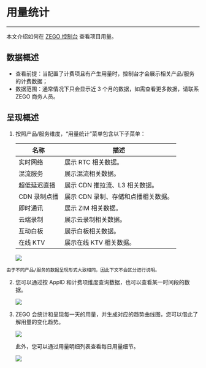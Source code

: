 # 用量统计

- - -

本文介绍如何在 [ZEGO 控制台](https://console.zego.im) 查看项目用量。

## 数据概述

- 查看前提：当配置了计费项且有产生用量时，控制台才会展示相关产品/服务的计费数据；
- 数据范围：通常情况下只会显示近 3 个月的数据，如需查看更多数据，请联系 ZEGO 商务人员。

## 呈现概述

1. 按照产品/服务维度，“用量统计”菜单包含以下子菜单：

    | 名称 | 描述 |
    | -- | -- |
    | 实时网络 | 展示 RTC 相关数据。 |
    | 混流服务 | 展示混流相关数据。 |
    |超低延迟直播 | 展示 CDN 推拉流、L3 相关数据。 |
    | CDN 录制点播 | 展示 CDN 录制、存储和点播相关数据。 |
    | 即时通讯 | 展示 ZIM 相关数据。 |
    | 云端录制 | 展示云录制相关数据。 |
    | 互动白板 | 展示白板相关数据。 |
    | 在线 KTV | 展示在线 KTV 相关数据。 |

    <Frame width="512" height="auto" caption=""><img src="https://doc-media.zego.im/sdk-doc/Pics/Consle/11301.png" /></Frame>

<Note title="说明">


    由于不同产品/服务的数据呈现形式大致相同，因此下文不会区分进行说明。

</Note>



2. 您可以通过按 AppID 和计费项维度查询数据，也可以查看某一时间段的数据。

    <Frame width="512" height="auto" caption=""><img src="https://doc-media.zego.im/sdk-doc/Pics/Consle/11305.png" /></Frame>

3. ZEGO 会统计和呈现每一天的用量，并生成对应的趋势曲线图，您可以借此了解用量的变化趋势。

    <Frame width="512" height="auto" caption=""><img src="https://doc-media.zego.im/sdk-doc/Pics/Consle/11306.png" /></Frame>

    此外，您可以通过用量明细列表查看每日用量细节。

    <Frame width="512" height="auto" caption=""><img src="https://doc-media.zego.im/sdk-doc/Pics/Consle/11307.png" /></Frame>
